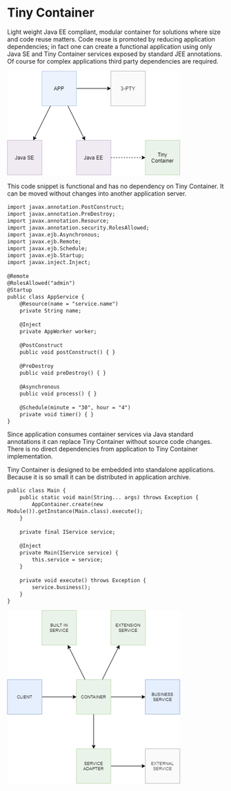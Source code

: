 # Tiny Container
Light weight Java EE compliant, modular container for solutions where size and code reuse matters. Code reuse is promoted by reducing application dependencies; in fact one can create a functional application using only Java SE and Tiny Container services exposed by standard JEE annotations. Of course for complex applications third party dependencies are required.

![](../image/app-dependencies.png)

This code snippet is functional and has no dependency on Tiny Container. It can be moved without changes into another application server.

```
import javax.annotation.PostConstruct;
import javax.annotation.PreDestroy;
import javax.annotation.Resource;
import javax.annotation.security.RolesAllowed;
import javax.ejb.Asynchronous;
import javax.ejb.Remote;
import javax.ejb.Schedule;
import javax.ejb.Startup;
import javax.inject.Inject;

@Remote
@RolesAllowed("admin")
@Startup
public class AppService {
	@Resource(name = "service.name")
	private String name;

	@Inject
	private AppWorker worker;
	
	@PostConstruct
	public void postConstruct() { }

	@PreDestroy
	public void preDestroy() { }

	@Asynchronous
	public void process() { }

	@Schedule(minute = "30", hour = "4")
	private void timer() { }
}
```

Since application consumes container services via Java standard annotations it can replace Tiny Container without source code changes. There is no direct dependencies from application to Tiny Container implementation.

Tiny Container is designed to be embedded into standalone applications. Because it is so small it can be distributed in application archive.

```
public class Main {
	public static void main(String... args) throws Exception {
		AppContainer.create(new Module()).getInstance(Main.class).execute();
	}

	private final IService service;

	@Inject
	private Main(IService service) {
		this.service = service;
	}

	private void execute() throws Exception {
		service.business();
	}
}	
```

![](../image/container-concept.png)
